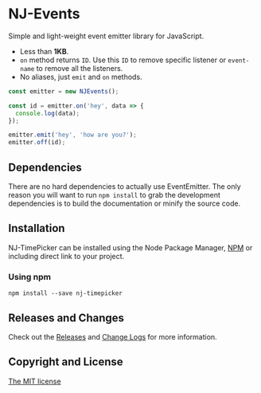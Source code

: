# NJ-Events

Simple and light-weight event emitter library for JavaScript.

* Less than **1KB**.
* `on` method returns `ID`. Use this `ID` to remove specific listener or `event-name` to remove all the listeners.
* No aliases, just `emit` and `on` methods.

```js
const emitter = new NJEvents();

const id = emitter.on('hey', data => {
  console.log(data);
});

emitter.emit('hey', 'how are you?');
emitter.off(id); 
```
## Dependencies
There are no hard dependencies to actually use EventEmitter. The only reason you will want to run `npm install` to grab the development dependencies is to build the documentation or minify the source code. 

## Installation
NJ-TimePicker can be installed using the Node Package Manager, [NPM](https://www.npmjs.com/) or including direct link to your project.
### Using npm
```
npm install --save nj-timepicker
```

## Releases and Changes
Check out the [Releases](https://github.com/nj-coder/nj-events/releases) and [Change Logs](https://github.com/nj-coder/nj-events/blob/master/Changelog.md) for more information. 

## Copyright and License
[The MIT license](LICENSE.md) 